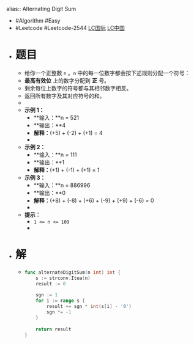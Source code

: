 alias:: Alternating Digit Sum

- #Algorithm #Easy
- #Leetcode #Leetcode-2544 [LC国际](https://leetcode.com/problems/alternating-digit-sum/) [LC中国](https://leetcode.cn/problems/alternating-digit-sum/)
- # 题目
	- 给你一个正整数 `n` 。`n` 中的每一位数字都会按下述规则分配一个符号：
	- **最高有效位** 上的数字分配到 **正** 号。
	- 剩余每位上数字的符号都与其相邻数字相反。
	- 返回所有数字及其对应符号的和。
	-
	- **示例 1：**
		- **输入：**n = 521
		- **输出：**4
		- **解释：**(+5) + (-2) + (+1) = 4
		-
	- **示例 2：**
		- **输入：**n = 111
		- **输出：**1
		- **解释：**(+1) + (-1) + (+1) = 1
	- **示例 3：**
		- **输入：**n = 886996
		- **输出：**0
		- **解释：**(+8) + (-8) + (+6) + (-9) + (+9) + (-6) = 0
		-
	- **提示：**
		- `1 <= n <= 109`
		-
- # 解
	- ```go
	  func alternateDigitSum(n int) int {
	      s := strconv.Itoa(n)
	      result := 0
	      
	      sgn := 1
	      for i := range s {
	          result += sgn * int(s[i] - '0')
	          sgn *= -1
	      }
	      
	      return result
	  }
	  ```